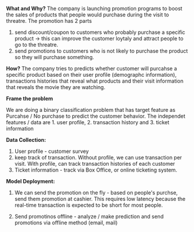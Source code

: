 **What and Why?**
The company is launching promotion programs to boost the sales of products that people would purchase during the visit to threatre.
The promotion has 2 parts 
1. send discount/coupon to customers who probably purchase a specific product -> this can improve the customer loytaly and attract people to go to the threatre.
2. send promotions to customers who is not likely to purchase the product so they will purchase something.


**How?**
The company tries to predicts whether customer will purcahse a specific product based on their user profile (demographc information), transactions histories that reveal what products and their visit information that reveals the movie they are watching.



**Frame the problem**

We are doing a binary classification problem that has target feature as Purcahse / No purchase to predict the customer behavior. 
The independet features / data are 1. user profile, 2. transaction history  and 3. ticket information

**Data Collection:**
1. User profile - customer survey
2. keep track of transaction. Without profile, we can use transaction per visit.   With profile, can track transaction histories of each customer
3. Ticket information - track via Box Office, or online ticketing system.

**Model Deployment:**
1. We can send the promotion on the fly - based on people's purchse, send them promotion at cashier.
This requires low latency because the real-time transaction is expected to be short for most people.

2. Send promotinos offline - analyze / make prediction and send promotions via offline method (email, mail)





